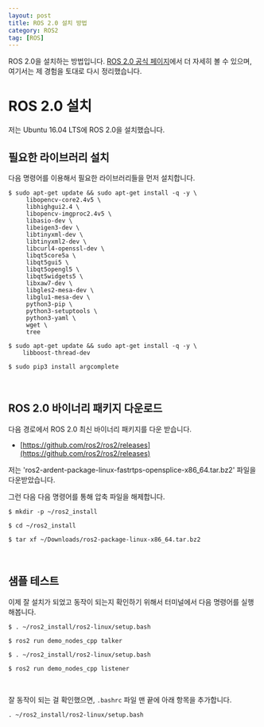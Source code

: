 ```yaml
---
layout: post
title: ROS 2.0 설치 방법
category: ROS2
tag: [ROS]
---
```


ROS 2.0을 설치하는 방법입니다. [ROS 2.0 공식 페이지](https://github.com/ros2/ros2/wiki/Installation)에서 더 자세히 볼 수 있으며, 여기서는 제 경험을 토대로 다시 정리했습니다.

# ROS 2.0 설치

저는 Ubuntu 16.04 LTS에 ROS 2.0을 설치했습니다.

## 필요한 라이브러리 설치

다음 명령어를 이용해서 필요한 라이브러리들을 먼저 설치합니다.

~~~
$ sudo apt-get update && sudo apt-get install -q -y \
     libopencv-core2.4v5 \
     libhighgui2.4 \
     libopencv-imgproc2.4v5 \
     libasio-dev \
     libeigen3-dev \
     libtinyxml-dev \
     libtinyxml2-dev \
     libcurl4-openssl-dev \
     libqt5core5a \
     libqt5gui5 \
     libqt5opengl5 \
     libqt5widgets5 \
     libxaw7-dev \
     libgles2-mesa-dev \
     libglu1-mesa-dev \
     python3-pip \
     python3-setuptools \
     python3-yaml \
     wget \
     tree

$ sudo apt-get update && sudo apt-get install -q -y \
    libboost-thread-dev

$ sudo pip3 install argcomplete
~~~

<br>

## ROS 2.0 바이너리 패키지 다운로드

다음 경로에서 ROS 2.0 최신 바이너리 패키지를 다운 받습니다.

* [https://github.com/ros2/ros2/releases](https://github.com/ros2/ros2/releases)

저는 'ros2-ardent-package-linux-fastrtps-opensplice-x86_64.tar.bz2' 파일을 다운받았습니다.

그런 다음 다음 명령어를 통해 압축 파일을 해제합니다.

~~~
$ mkdir -p ~/ros2_install

$ cd ~/ros2_install

$ tar xf ~/Downloads/ros2-package-linux-x86_64.tar.bz2
~~~

<br>

## 샘플 테스트

이제 잘 설치가 되었고 동작이 되는지 확인하기 위해서 터미널에서 다음 명령어를 실행해봅니다.

~~~
$ . ~/ros2_install/ros2-linux/setup.bash

$ ros2 run demo_nodes_cpp talker
~~~

~~~
$ . ~/ros2_install/ros2-linux/setup.bash

$ ros2 run demo_nodes_cpp listener
~~~

<br>

잘 동작이 되는 걸 확인했으면, `.bashrc` 파일 맨 끝에 아래 항목을 추가합니다.

~~~
. ~/ros2_install/ros2-linux/setup.bash
~~~